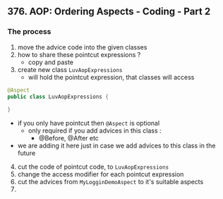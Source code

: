 ## 376. AOP: Ordering Aspects - Coding - Part 2

### The process
1. move the advice code into the given classes 
2. how to share these pointcut expressions ? 
   * copy and paste
3. create new class `LuvAopExpressions`
   * will hold the pointcut expression, that classes will access 
```java
@Aspect
public class LuvAopExpressions {
    
}
```
* if you only have pointcut then `@Aspect` is optional 
  * only required if you add advices in this class : 
    * @Before, @After etc 
* we are adding it here just in case we add advices to this class in the future 
4. cut the code of pointcut code, to `LuvAopExpressions`
5. change the access modifier for each pointcut expression 
6. cut the advices from `MyLogginDemoAspect` to it's suitable aspects 
7. 
